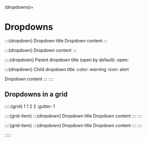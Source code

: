 (dropdowns)=

# Dropdowns

:::{dropdown} Dropdown title
Dropdown content
:::

:::{dropdown}
Dropdown content
:::

::::{dropdown} Parent dropdown title (open by default)
:open:

:::{dropdown} Child dropdown title
:color: warning
:icon: alert

Dropdown content
:::
::::

## Dropdowns in a grid

:::::{grid} 1 1 2 2
:gutter: 1

::::{grid-item}
:::{dropdown} Dropdown title
Dropdown content
:::
::::

::::{grid-item}
:::{dropdown} Dropdown title
Dropdown content
:::
::::

:::::
